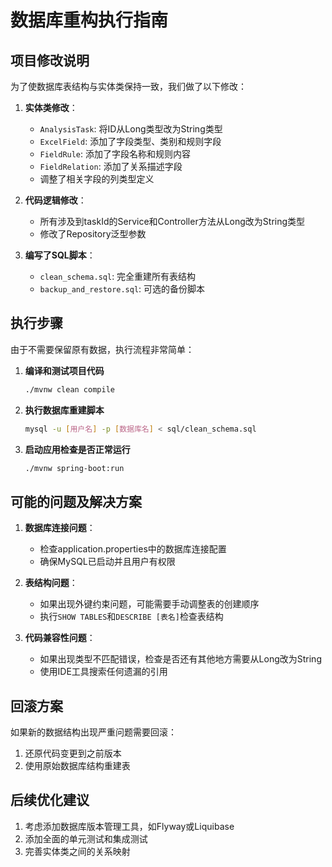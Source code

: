 # 数据库重构执行指南

## 项目修改说明

为了使数据库表结构与实体类保持一致，我们做了以下修改：

1. **实体类修改**：
   - `AnalysisTask`: 将ID从Long类型改为String类型
   - `ExcelField`: 添加了字段类型、类别和规则字段
   - `FieldRule`: 添加了字段名称和规则内容
   - `FieldRelation`: 添加了关系描述字段
   - 调整了相关字段的列类型定义

2. **代码逻辑修改**：
   - 所有涉及到taskId的Service和Controller方法从Long改为String类型
   - 修改了Repository泛型参数

3. **编写了SQL脚本**：
   - `clean_schema.sql`: 完全重建所有表结构
   - `backup_and_restore.sql`: 可选的备份脚本

## 执行步骤

由于不需要保留原有数据，执行流程非常简单：

1. **编译和测试项目代码**
   ```bash
   ./mvnw clean compile
   ```

2. **执行数据库重建脚本**
   ```bash
   mysql -u [用户名] -p [数据库名] < sql/clean_schema.sql
   ```

3. **启动应用检查是否正常运行**
   ```bash
   ./mvnw spring-boot:run
   ```

## 可能的问题及解决方案

1. **数据库连接问题**：
   - 检查application.properties中的数据库连接配置
   - 确保MySQL已启动并且用户有权限

2. **表结构问题**：
   - 如果出现外键约束问题，可能需要手动调整表的创建顺序
   - 执行`SHOW TABLES`和`DESCRIBE [表名]`检查表结构

3. **代码兼容性问题**：
   - 如果出现类型不匹配错误，检查是否还有其他地方需要从Long改为String
   - 使用IDE工具搜索任何遗漏的引用

## 回滚方案

如果新的数据结构出现严重问题需要回滚：

1. 还原代码变更到之前版本
2. 使用原始数据库结构重建表

## 后续优化建议

1. 考虑添加数据库版本管理工具，如Flyway或Liquibase
2. 添加全面的单元测试和集成测试
3. 完善实体类之间的关系映射 